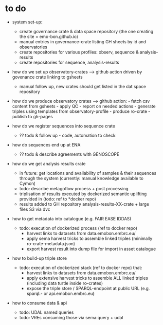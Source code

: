 # to do
- system set-up:
    - create governance crate & data space repository (the one creating the site = emo-bon.github.io)
    - manual entries in governance-crate listing GH sheets by id and observatories
    - create repositories for various profiles: observ, sequence & analysis-results
    - create repositories for sequence, analysis-results

- how do we set up observatory-crates 
    --> github action driven by govenance crate linking to gsheets
    - manual follow up, new crates should get listed in the dat  space repository 
     
- how do we produce observatory crates 
    --> github action: 
            - fetch csv content from gsheets
            - apply QC - report on needed actions
            - generate triples using templates from observatory-profile 
            - produce ro-crate 
            - publish to gh-pages

- how do we register sequences into sequence crate
    - ?? todo & follow up - code, automation to check

- how do sequences end up at ENA 
    - ?? todo & describe agreements with GENOSCOPE

- how do we get analysis results crate
    - in future: get locations and availability of samples & their sequences through the system (currently: manual knowledge available to Cymon)
    - todo: describe metagoflow process + post processing 
    - triplisation of results executed by dockerized semantic uplifting provided in (todo: ref to *docker repo)
    - results added to GH repository analysis-results-XX-crate + large files S3 via dvc

- how to get metadata into catalogue (e.g. FAIR EASE IDDAS)
    - todo: execution of dockerized process (ref to docker repo)
        - harvest links to datasets from data.emobon.embrc.eu/
        - apply sema harvest tricks to assemble linked triples (minimally ro-crate-metadata.json)
        - export harvest result into dump file for import in asset catalogue

- how to build-up triple store
    - todo: execution of dockerized stack (ref to docker repo) that:
        - harvest links to datasets from data.emobon.embrc.eu/
        - apply extensive harvest tricks to assemble ALL linked triples (including data turtle inside ro-crates)
        - expose the triple store / SPARQL-endpoint at public URL (e.g. sparql.- or api.emobon.embrc.eu)

- how to consume data & api
    - todo: UDAL named queries 
    - todo: VREs consuming those via sema query + udal
      
